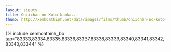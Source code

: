 ```yaml
---
layout: sieutv
title: Oniichan no Koto Nanka...
thumb: http://xemhoathinh.net/data/images/films/thumb/oniichan-no-koto-nanka-zenzen-suki-janain-dakara-ne-oniichan-no-koto-nanka-zenzen-suki-janain-dakara-ne-2012.jpg
---
```

{% include xemhoathinh_bo tap="83333,83334,83335,83336,83337,83338,83339,83340,83341,83342,83343,83344" %} 

